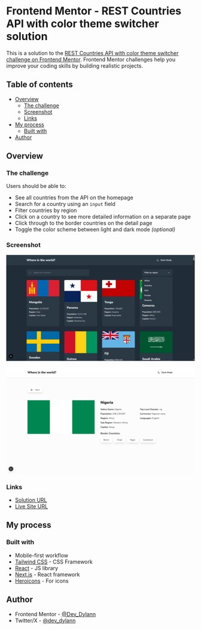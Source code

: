 # Frontend Mentor - REST Countries API with color theme switcher solution

This is a solution to the [REST Countries API with color theme switcher challenge on Frontend Mentor](https://www.frontendmentor.io/challenges/rest-countries-api-with-color-theme-switcher-5cacc469fec04111f7b848ca). Frontend Mentor challenges help you improve your coding skills by building realistic projects. 

## Table of contents

- [Overview](#overview)
  - [The challenge](#the-challenge)
  - [Screenshot](#screenshot)
  - [Links](#links)
- [My process](#my-process)
  - [Built with](#built-with)
- [Author](#author)

## Overview

### The challenge

Users should be able to:

- See all countries from the API on the homepage
- Search for a country using an `input` field
- Filter countries by region
- Click on a country to see more detailed information on a separate page
- Click through to the border countries on the detail page
- Toggle the color scheme between light and dark mode *(optional)*

### Screenshot

![Homepage](./public/screenshot1.png)

![Country Details Page](./public/screenshot2.png)

### Links

- [Solution URL](https://www.frontendmentor.io/solutions/rest-api-countries-with-theme-switcher-next-js-QPHvxIP4Gy)
- [Live Site URL](https://rest-api-countries-pi-hazel.vercel.app/)

## My process

### Built with

- Mobile-first workflow
- [Tailwind CSS](https://tailwindcss.com) - CSS Framework
- [React](https://reactjs.org/) - JS library
- [Next.js](https://nextjs.org/) - React framework
- [Heroicons](https://heroicons.com/) - For icons

## Author

- Frontend Mentor - [@Dev_Dylann](https://www.frontendmentor.io/profile/Dev-Dylann)
- Twitter/X - [@dev_dylann](https://www.x.com/dev_dylann)

